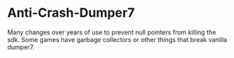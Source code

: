 # Anti-Crash-Dumper7
Many changes over years of use to prevent null pointers from killing the sdk. Some games have garbage collectors or other things that break vanilla dumper7.
